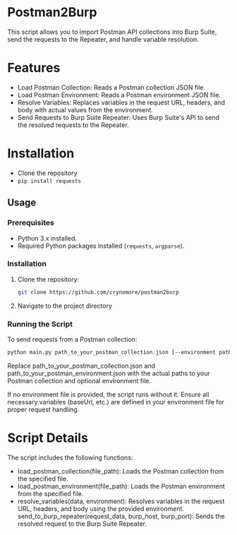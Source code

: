 # Postman2Burp
This script allows you to import Postman API collections into Burp Suite, send the requests to the Repeater, and handle variable resolution.

# Features
- Load Postman Collection: Reads a Postman collection JSON file.
- Load Postman Environment: Reads a Postman environment JSON file.
- Resolve Variables: Replaces variables in the request URL, headers, and body with actual values from the environment.
- Send Requests to Burp Suite Repeater: Uses Burp Suite's API to send the resolved requests to the Repeater.

# Installation
- Clone the repository
- `pip install requests`

## Usage

### Prerequisites
- Python 3.x installed.
- Required Python packages installed (`requests`, `argparse`).

### Installation
1. Clone the repository:
   ```bash
   git clone https://github.com/crynomore/postman2burp
2. Navigate to the project directory
### Running the Script
To send requests from a Postman collection:
```bash
python main.py path_to_your_postman_collection.json [--environment path_to_your_postman_environment.json]
```

Replace path_to_your_postman_collection.json and path_to_your_postman_environment.json with the actual paths to your Postman collection and optional environment file.

If no environment file is provided, the script runs without it.
Ensure all necessary variables (baseUrl, etc.) are defined in your environment file for proper request handling.

# Script Details
The script includes the following functions:

- load_postman_collection(file_path): Loads the Postman collection from the specified file.
- load_postman_environment(file_path): Loads the Postman environment from the specified file.
- resolve_variables(data, environment): Resolves variables in the request URL, headers, and body using the provided environment.
send_to_burp_repeater(request_data, burp_host, burp_port): Sends the resolved request to the Burp Suite Repeater.
